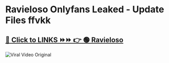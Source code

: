 
 # Ravieloso Onlyfans Leaked - Update Files ffvkk

## <h2><a href="https://clipsfans.com/Ravieloso&ref=git">🔗 Click to LINKS ⏩⏩ 👉 🟢 Ravieloso </a></h2>

<a href="https://clipsfans.com/Ravieloso&ref=git" rel="nofollow" data-target="animated-image.originalLink"><img src="https://i.ibb.co.com/xMMVF88/686577567.gif" alt="Viral Video Original" style="max-width: 100%; display: inline-block;" data-target="animated-image.originalImage"></a>

